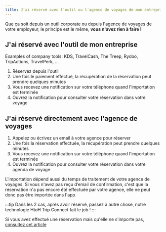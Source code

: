 ```yaml
---
title: J'ai réservé avec l'outil ou l'agence de voyages de mon entreprise, comment récupérer ma réservation ?
---
```


Que ça soit depuis un outil corporate ou depuis l'agence de voyages de votre employeur, le principe est le même, **vous n'avez rien à faire !**

## J'ai réservé avec l'outil de mon entreprise

Examples of company tools: KDS, TravelCash, The Treep, Rydoo, TripActions, TravelPerk, ...

1. Réservez depuis l'outil
2. Une fois le paiement effectué, la récupération de la réservation peut prendre quelques minutes
3. Vous recevez une notification sur votre téléphone quand l'importation est terminée
4. Ouvrez la notification pour consulter votre réservation dans votre voyage

## J'ai réservé directement avec l'agence de voyages

1. Appelez ou écrivez un email à votre agence pour réserver
2. Une fois la réservation effectuée, la récupération peut prendre quelques minutes
3. Vous recevez une notification sur votre téléphone quand l'importation est terminée
4. Ouvrez la notification pour consulter votre réservation dans votre agenda de voyage

L'importation dépend aussi du temps de traitement de votre agence de voyages. Si vous n'avez pas reçu d’email de confirmation, c'est que la réservation n'a pas encore été effectuée par votre agence, elle ne peut donc pas être importée dans l'app.

:::tip
Dans les 2 cas, après avoir réservé, passez à autre chose, notre technologie HtoH Trip Connect fait le job !
:::

Si vous avez effectué une réservation mais qu'elle ne s'importe pas, [consultez cet article](/fr/htoh-trip-connect/booking-from-agency-not-imported)
